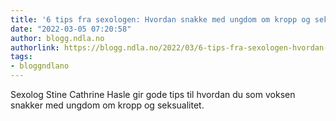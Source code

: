 ```yaml
---
title: '6 tips fra sexologen: Hvordan snakke med ungdom om kropp og seksualitet.'
date: "2022-03-05 07:20:58"
author: blogg.ndla.no
authorlink: https://blogg.ndla.no/2022/03/6-tips-fra-sexologen-hvordan-snakke-med-ungdom-om-kropp-og-seksualitet/
tags:
- bloggndlano
---
```

Sexolog Stine Cathrine Hasle gir gode tips til hvordan du som voksen snakker med ungdom om kropp og seksualitet.